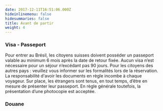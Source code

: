 ```yaml
---
date: 2017-12-11T16:51:06.000Z
hideinlinemenu: false
hidesummaries: false
title: Avant de partir
weight: 4
---
```


### Visa - Passeport
Pour entrer au Brésil, les citoyens suisses doivent posséder un passeport valable au minimum 6 mois après la date de retour fixée. Aucun visa n’est nécessaire pour un séjour n’excédant pas 90 jours. Pour les citoyens des autres pays : veuillez vous informer sur les formalités lors de la réservation. La responsabilité d'avoir les documents en règle incombe à chaque voyageur. Sur place, les étrangers sont tenus, en tout temps, d’être en mesure de présenter leur passeport. En règle générale toutefois, la présentation d’une photocopie est acceptée.
### Douane
